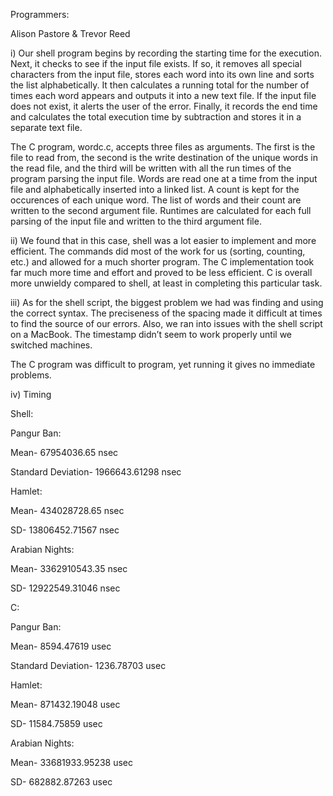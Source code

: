 Programmers:

Alison Pastore & Trevor Reed

i)	Our shell program begins by recording the starting time for the execution. Next, it checks to see if the input file exists. If so, it removes all special characters from the input file, stores each word into its own line and sorts the list alphabetically. It then calculates a running total for the number of times each word appears and outputs it into a new text file. If the input file does not exist, it alerts the user of the error. Finally, it records the end time and calculates the total execution time by subtraction and stores it in a separate text file.

The C program, wordc.c, accepts three files as arguments. The first is the file to read from, the second is the write destination of the unique words in the read file, and the third will be written with all the run times of the program parsing the input file. Words are read one at a time from the input file and alphabetically inserted into a linked list. A count is kept for the occurences of each unique word. The list of words and their count are written to the second argument file. Runtimes are calculated for each full parsing of the input file and written to the third argument file. 

ii)	We found that in this case, shell was a lot easier to implement and more efficient. The commands did most of the work for us (sorting, counting, etc.) and allowed for a much shorter program. The C implementation took far much more time and effort and proved to be less efficient. C is overall more unwieldy compared to shell, at least in completing this particular task.

iii)	As for the shell script, the biggest problem we had was finding and using the correct syntax. The preciseness of the spacing made it difficult at times to find the source of our errors. Also, we ran into issues with the shell script on a MacBook. The timestamp didn’t seem to work properly until we switched machines.

The C program was difficult to program, yet running it gives no immediate problems.

iv)	Timing

Shell:

 Pangur Ban:

 Mean- 67954036.65 nsec

 Standard Deviation- 1966643.61298 nsec


 Hamlet:

 Mean-	434028728.65 nsec
 
 SD- 13806452.71567 nsec
 
 
 Arabian Nights:
 
 Mean-	3362910543.35 nsec
 
 SD- 12922549.31046 nsec


C:
 
 Pangur Ban:
 
 Mean- 8594.47619 usec
 
 Standard Deviation- 1236.78703 usec
 
 Hamlet:
 
 Mean- 871432.19048 usec
 
 SD- 11584.75859 usec
 
 Arabian Nights:
 
 Mean- 33681933.95238 usec

 SD- 682882.87263 usec
